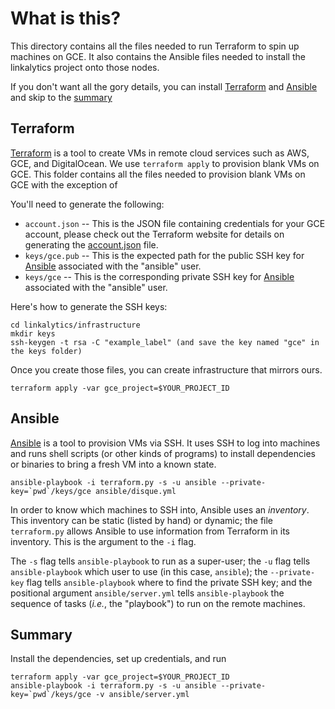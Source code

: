 # What is this?
This directory contains all the files needed to run Terraform to spin up
machines on GCE. It also contains the Ansible files needed to install the
linkalytics project onto those nodes.

If you don't want all the gory details, you can install [Terraform][] and [Ansible][] and skip to the [summary][]

## Terraform
[Terraform][] is a tool to create VMs in remote cloud services such as AWS, GCE, and DigitalOcean. We use `terraform apply` to provision blank VMs on GCE. This folder contains all the files needed to provision blank VMs on GCE with the exception of

You'll need to generate the following:

* `account.json` -- This is the JSON file containing credentials for your GCE account, please check out the Terraform website for details on generating the [account.json][] file.
* `keys/gce.pub` -- This is the expected path for the public SSH key for [Ansible][] associated with the "ansible" user.
* `keys/gce` -- This is the corresponding private SSH key for [Ansible][] associated with the "ansible" user.

Here's how to generate the SSH keys:

    cd linkalytics/infrastructure
    mkdir keys
    ssh-keygen -t rsa -C "example_label" (and save the key named "gce" in the keys folder)

Once you create those files, you can create infrastructure that mirrors ours.

    terraform apply -var gce_project=$YOUR_PROJECT_ID

## Ansible
[Ansible][] is a tool to provision VMs via SSH. It uses SSH to log into machines and runs shell scripts (or other kinds of programs) to install dependencies or binaries to bring a fresh VM into a known state.

    ansible-playbook -i terraform.py -s -u ansible --private-key=`pwd`/keys/gce ansible/disque.yml

In order to know which machines to SSH into, Ansible uses an *inventory*. This inventory can be static (listed by hand) or dynamic; the file `terraform.py` allows Ansible to use information from Terraform in its inventory. This is the argument to the `-i` flag.

The `-s` flag tells `ansible-playbook` to run as a super-user; the `-u` flag tells `ansible-playbook` which user to use (in this case, `ansible`); the `--private-key` flag tells `ansible-playbook` where to find the private SSH key; and the positional argument `ansible/server.yml` tells `ansible-playbook` the sequence of tasks (*i.e.*, the "playbook") to run on the remote machines.

## Summary
Install the dependencies, set up credentials, and run
```
terraform apply -var gce_project=$YOUR_PROJECT_ID
ansible-playbook -i terraform.py -s -u ansible --private-key=`pwd`/keys/gce -v ansible/server.yml
```

[terraform]:     https://terraform.io  "Terraform"
[account.json]:  https://terraform.io/docs/providers/google/index.html "account.json"
[ansible]:       http://ansible.com    "Ansible"
[summary]:       #summary              "Summary"
